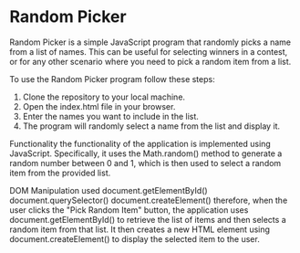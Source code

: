 # Random Picker

Random Picker is a simple JavaScript program that randomly picks a name from a list of names. This can be useful for selecting winners in a contest, or for any other scenario where you need to pick a random item from a list.


To use the Random Picker program follow these steps:

1. Clone the repository to your local machine.
2. Open the index.html file in your browser.
3. Enter the names you want to include in the list.
4. The program will randomly select a name from the list and display it.

Functionality
the functionality of the application is implemented using JavaScript. Specifically, it uses the Math.random() method to generate a random number between 0 and 1, which is then used to select a random item from the provided list.

DOM Manipulation used
document.getElementById()
document.querySelector()
document.createElement()
therefore, when the user clicks the "Pick Random Item" button, the application uses document.getElementById() to retrieve the list of items and then selects a random item from that list. It then creates a new HTML element using document.createElement() to display the selected item to the user.





